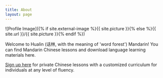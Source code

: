 ```yaml
---
title: About
layout: page
---
```

![Profile Image]({% if site.external-image %}{{ site.picture }}{% else %}{{ site.url }}/{{ site.picture }}{% endif %})

<p> Welcome to Hualin (话林, with the meaning of 'word forest') Mandarin! You can find Mandarin Chinese lessons and download language learning materials here. </p>

<p> 
<A HREF="https://forms.gle/Y1nE3Xn11RNffQwN6">Sign up here</A> for private Chinese lessons with a customized curriculum for individuals at any level of fluency.
</p> 
 
